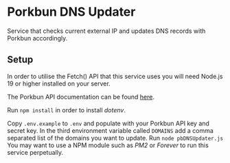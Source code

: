 # Porkbun DNS Updater

Service that checks current external IP and updates DNS records with Porkbun accordingly.

## Setup

In order to utilise the Fetch() API that this service uses you will need Node.js 19 or higher installed on your server.

The Porkbun API documentation can be found [here](https://porkbun.com/api/json/v3/documentation).

Run ```npm install``` in order to install *dotenv*.

Copy ```.env.example``` to ```.env``` and populate with your Porkbun API key and secret key.
In the third environment variable called ```DOMAINS``` add a comma separated list of the domains you want to update.
Run ```node pbDNSUpdater.js```
You may want to use a NPM module such as *PM2* or *Forever* to run this service perpetually.
